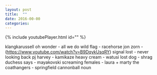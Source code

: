 ```yaml
---
layout: post
title:  ""
date: 2016-00-00
categories:
---
```

{% include youtubePlayer.html id="" %}

klangkarussell
oh wonder - all we do
wild flag - racehorse
jon zorn -
(https://www.youtube.com/watch?v=B9DqykUsqRY)
signal lost - never looking back
pj harvey - kamikaze
heavy cream - watusi
lost dog - shrag
duchess says - mayakovski
screaming females - laura + marty
the coathangers - springfield cannonball
noun
